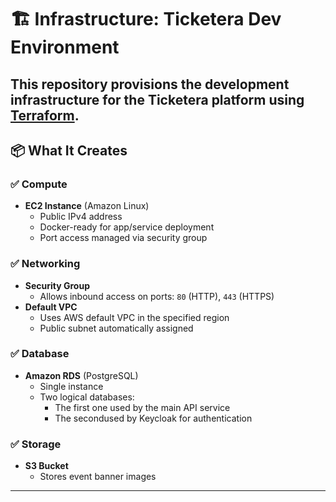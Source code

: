 # 🏗️ Infrastructure: Ticketera Dev Environment

## This repository provisions the development infrastructure for the **Ticketera** platform using [Terraform](https://www.terraform.io/).

## 📦 What It Creates

### ✅ Compute

- **EC2 Instance** (Amazon Linux)
  - Public IPv4 address
  - Docker-ready for app/service deployment
  - Port access managed via security group

### ✅ Networking

- **Security Group**
  - Allows inbound access on ports: `80` (HTTP), `443` (HTTPS)
- **Default VPC**
  - Uses AWS default VPC in the specified region
  - Public subnet automatically assigned

### ✅ Database

- **Amazon RDS** (PostgreSQL)
  - Single instance
  - Two logical databases:
    - The first one used by the main API service
    - The secondused by Keycloak for authentication

### ✅ Storage

- **S3 Bucket**
  - Stores event banner images

---
